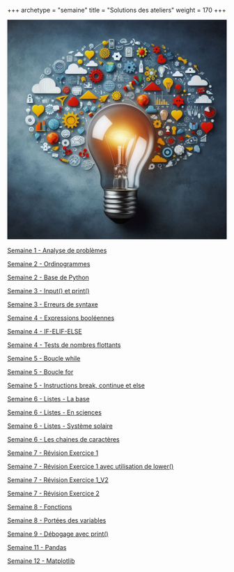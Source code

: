 +++
archetype = "semaine"
title = "Solutions des ateliers"
weight = 170
+++

![Solutionnaires](solutions.jpeg?width=25vw)

[Semaine 1 - Analyse de problèmes](correction-atelier-analyse.pdf)

[Semaine 2 - Ordinogrammes](correction-atelier-ordinos.pdf)

[Semaine 2 - Base de Python](correction-atelier-base.ipynb)

[Semaine 3 - Input() et print() ](correction-atelier-input-print.ipynb)

[Semaine 3 - Erreurs de syntaxe ](correction-atelier-erreurs-syntaxe.ipynb)

[Semaine 4 - Expressions booléennes](correction-atelier-operateurs-bool.ipynb)

[Semaine 4 - IF-ELIF-ELSE](correction-atelier-if-elif-else.ipynb)

[Semaine 4 - Tests de nombres flottants](correction-atelier-tests-flottants.ipynb)

[Semaine 5 - Boucle while](correction-atelier-while.ipynb)

[Semaine 5 - Boucle for](correction-atelier-for.ipynb)

[Semaine 5 - Instructions break, continue et else](correction-atelier-controle.ipynb)

[Semaine 6 - Listes - La base](correction_atelier_listes_base.ipynb)

[Semaine 6 - Listes - En sciences](correction_atelier_listes_sciences.ipynb)

[Semaine 6 - Listes - Système solaire](correction_atelier_listes_systeme_solaire.ipynb)

[Semaine 6 - Les chaines de caractères](correction_atelier_caracteres.ipynb)

[Semaine 7 - Révision Exercice 1](exercice1.ipynb)

[Semaine 7 - Révision Exercice 1 avec utilisation de lower()](exercice1-lower.ipynb)

[Semaine 7 - Révision Exercice 1_V2](exercice1-v2.ipynb)

[Semaine 7 - Révision Exercice 2](exercice2.ipynb)

[Semaine 8 - Fonctions](correction-atelier-fonctions.ipynb)

[Semaine 8 - Portées des variables](correction-atelier-porteeVariables.ipynb)

[Semaine 9 - Débogage avec print()](correction-atelier-debogage.ipynb)

[Semaine 11 - Pandas](correction-atelier-pandas.ipynb)

[Semaine 12 - Matplotlib](correction-atelier-matplotlib.ipynb)

